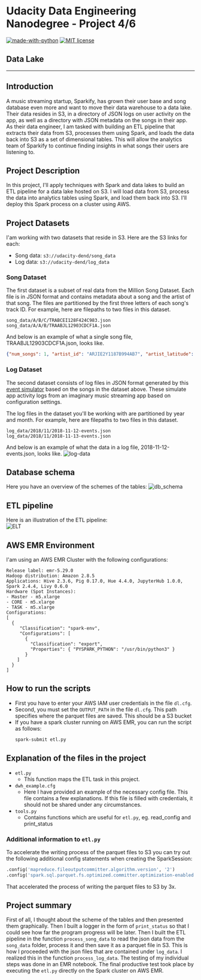 # Udacity Data Engineering Nanodegree - Project 4/6
[![made-with-python](https://img.shields.io/badge/Made%20with-Python-1f425f.svg?style=flat-square&logo=appveyor)](https://www.python.org/)
[![MIT license](https://img.shields.io/badge/License-MIT-blue.svg?style=flat-square&logo=appveyor)](https://lbesson.mit-license.org/)


## Data Lake
---


## Introduction  
A music streaming startup, Sparkify, has grown their user base and song database even more and want to move their data warehouse to a data lake. Their data resides in S3, in a directory of JSON logs on user activity on the app, as well as a directory with JSON metadata on the songs in their app.  
As their data engineer, I am tasked with building an ETL pipeline that extracts their data from S3, processes them using Spark, and loads the data back into S3 as a set of dimensional tables. This will allow the analytics team of Sparkify to continue finding insights in what songs their users are listening to.


## Project Description
In this project, I'll apply techniques with Spark and data lakes to build an ETL pipeline for a data lake hosted on S3. I will load data from S3, process the data into analytics tables using Spark, and load them back into S3. I'll deploy this Spark process on a cluster using AWS.


## Project Datasets
I'am working with two datasets that reside in S3. Here are the S3 links for each:
- Song data: `s3://udacity-dend/song_data`
- Log data: `s3://udacity-dend/log_data`


### Song Dataset  
The first dataset is a subset of real data from the Million Song Dataset. Each file is in JSON format and contains metadata about a song and the artist of that song. The files are partitioned by the first three letters of each song's track ID. For example, here are filepaths to two files in this dataset.
```
song_data/A/B/C/TRABCEI128F424C983.json
song_data/A/A/B/TRAABJL12903CDCF1A.json
```
And below is an example of what a single song file, TRAABJL12903CDCF1A.json, looks like.
```json
{"num_songs": 1, "artist_id": "ARJIE2Y1187B994AB7", "artist_latitude": null, "artist_longitude": null, "artist_location": "", "artist_name": "Line Renaud", "song_id": "SOUPIRU12A6D4FA1E1", "title": "Der Kleine Dompfaff", "duration": 152.92036, "year": 0}
```  

### Log Dataset
The second dataset consists of log files in JSON format generated by this [event simulator](https://github.com/Interana/eventsim) based on the songs in the dataset above. These simulate app activity logs from an imaginary music streaming app based on configuration settings.

The log files in the dataset you'll be working with are partitioned by year and month. For example, here are filepaths to two files in this dataset.
```
log_data/2018/11/2018-11-12-events.json
log_data/2018/11/2018-11-13-events.json
```
And below is an example of what the data in a log file, 2018-11-12-events.json, looks like.
![log-data](https://user-images.githubusercontent.com/32474126/102831228-886aac80-43eb-11eb-9601-cd7f4aa3eb79.png) 


## Database schema
Here you have an overview of the schemes of the tables:
![db_schema](https://user-images.githubusercontent.com/32474126/103841914-f1f9e480-5094-11eb-9ec7-e83f8ac67670.png)


## ETL pipeline
Here is an illustration of the ETL pipeline:  
![ELT](https://user-images.githubusercontent.com/32474126/104073654-8a67a480-520e-11eb-9df4-7e8e316b2a6b.png)


## AWS EMR Environment
I'am using an AWS EMR Cluster with the following configurations:
```
Release label: emr-5.29.0
Hadoop distribution: Amazon 2.8.5
Applications: Hive 2.3.6, Pig 0.17.0, Hue 4.4.0, JupyterHub 1.0.0, Spark 2.4.4, Livy 0.6.0
Hardware (Spot Instances):  
- Master - m5.xlarge
- CORE - m5.xlarge
- TASK - m5.xlarge
Configurations:  
[
  {
     "Classification": "spark-env",
     "Configurations": [
       {
         "Classification": "export",
         "Properties": { "PYSPARK_PYTHON": "/usr/bin/python3" }
       }
    ]
  }
]
```


## How to run the scripts
- First you have to enter your AWS IAM user credentials in the file `dl.cfg`.
- Second, you must set the `OUTPUT_PATH` in the file `dl.cfg`. This path specifies where the parquet files are saved. This should be a S3 bucket 
- If you have a spark cluster running on AWS EMR, you can run the script as follows:
    ```bash
    spark-submit etl.py
    ```


## Explanation of the files in the project  
- `etl.py`
  - This function maps the ETL task in this project. 
- `dwh_example.cfg`
  - Here I have provided an example of the necessary config file. This file contains a few explanations. If this file is filled with credentials, it should not be shared under any circumstances.
- `tools.py`
  - Contains functions which are useful for `etl.py`, eg. read_config and print_status

### Additional information to `etl.py`
To accelerate the writing process of the parquet files to S3 you can try out the following additional config statements when creating the SparkSession:
```python
.config('mapreduce.fileoutputcommitter.algorithm.version', '2')
.config('spark.sql.parquet.fs.optimized.committer.optimization-enabled', 'true')
```
That accelerated the process of writing the parquet files to S3 by 3x.

## Project summary  
First of all, I thought about the scheme of the tables and then presented them graphically. Then I built a logger in the form of `print_status` so that I could see how far the program progress will be later. Then I built the ETL pipeline in the function `process_song_data` to read the json data from the `song_data` folder, process it and then save it as a parquet file in S3. This is how I proceeded with the json files that are contained under `log_data`. I realized this in the function `process_log_data`. The testing of my individual steps was done in an EMR notebook. The final productive test took place by executing the `etl.py` directly on the Spark cluster on AWS EMR.
